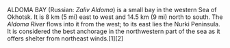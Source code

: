 ALDOMA BAY (Russian: _Zaliv Aldoma_) is a small bay in the western Sea of Okhotsk. It is 8 km (5 mi) east to west and 14.5 km (9 mi) north to south. The _Aldoma River_ flows into it from the west; to its east lies the Nurki Peninsula. It is considered the best anchorage in the northwestern part of the sea as it offers shelter from northeast winds.[1][2]
